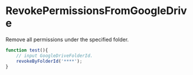 # RevokePermissionsFromGoogleDrive
Remove all permissions under the specified folder.

```js
function test(){
    // input GoogleDriveFolderId.
    revokeByFolderId('****');
}
```
